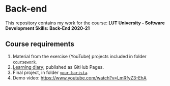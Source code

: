 # Back-end
This repository contains my work for the course:
**LUT University - Software Development Skills: Back-End 2020-21**

## Course requirements

1. Material from the exercise (YouTube) projects included in folder [`coursework`](https://github.com/itsjan/Back-end/tree/master/coursework).
2. [Learning diary](https://itsjan.github.io/Back-end/); published as GitHub Pages.
3. Final project, in folder [`your-barista`](https://github.com/itsjan/Back-end/tree/master/your-barista).
4. Demo video: https://www.youtube.com/watch?v=LmRfyZ3-EhA


